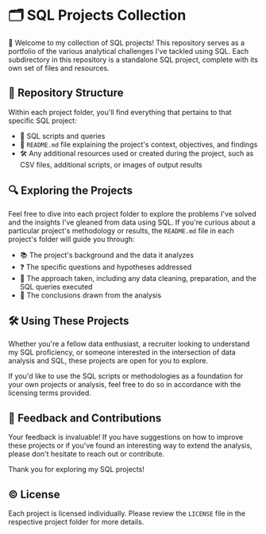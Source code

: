 # 🗂 SQL Projects Collection

👋 Welcome to my collection of SQL projects! This repository serves as a portfolio of the various analytical challenges I've tackled using SQL. Each subdirectory in this repository is a standalone SQL project, complete with its own set of files and resources.

## 📁 Repository Structure

Within each project folder, you'll find everything that pertains to that specific SQL project:

- 📜 SQL scripts and queries
- 📖 `README.md` file explaining the project's context, objectives, and findings
- 🛠 Any additional resources used or created during the project, such as CSV files, additional scripts, or images of output results

## 🔍 Exploring the Projects

Feel free to dive into each project folder to explore the problems I've solved and the insights I've gleaned from data using SQL. If you're curious about a particular project's methodology or results, the `README.md` file in each project's folder will guide you through:

- 📚 The project's background and the data it analyzes
- ❓ The specific questions and hypotheses addressed
- 🧐 The approach taken, including any data cleaning, preparation, and the SQL queries executed
- 🎯 The conclusions drawn from the analysis

## 🛠 Using These Projects

Whether you're a fellow data enthusiast, a recruiter looking to understand my SQL proficiency, or someone interested in the intersection of data analysis and SQL, these projects are open for you to explore. 

If you'd like to use the SQL scripts or methodologies as a foundation for your own projects or analysis, feel free to do so in accordance with the licensing terms provided.

## 💬 Feedback and Contributions

Your feedback is invaluable! If you have suggestions on how to improve these projects or if you've found an interesting way to extend the analysis, please don't hesitate to reach out or contribute.

Thank you for exploring my SQL projects!

## ©️ License

Each project is licensed individually. Please review the `LICENSE` file in the respective project folder for more details.
